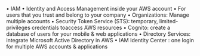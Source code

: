 • IAM
	• Identity and Access Management inside your AWS account
	• For users that you trust and belong to your company
• Organizations: Manage multiple accounts
• Security Token Service (STS): temporary, limited-privileges credentials toaccess AWS resources
• Cognito: create a database of users for your mobile & web applications
• Directory Services: integrate Microsoft Active Directory in AWS
• IAM Identity Center : one login for multiple AWS accounts & applications